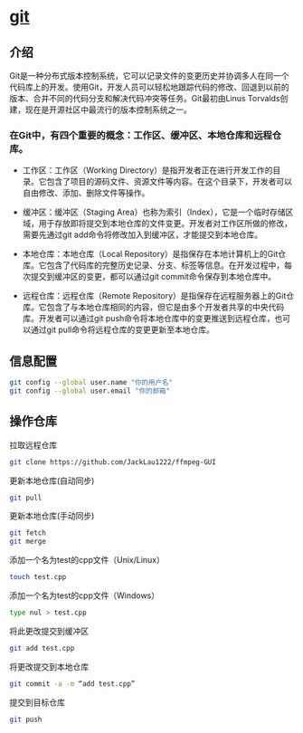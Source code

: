 # [git](https://git-scm.com/downloads)

## 介绍

Git是一种分布式版本控制系统，它可以记录文件的变更历史并协调多人在同一个代码库上的开发。使用Git，开发人员可以轻松地跟踪代码的修改、回退到以前的版本、合并不同的代码分支和解决代码冲突等任务。Git最初由Linus Torvalds创建，现在是开源社区中最流行的版本控制系统之一。

### 在Git中，有四个重要的概念：工作区、缓冲区、本地仓库和远程仓库。

* 工作区：工作区（Working Directory）是指开发者正在进行开发工作的目录。它包含了项目的源码文件、资源文件等内容。在这个目录下，开发者可以自由修改、添加、删除文件等操作。

* 缓冲区：缓冲区（Staging Area）也称为索引（Index），它是一个临时存储区域，用于存放即将提交到本地仓库的文件变更。开发者对工作区所做的修改，需要先通过git add命令将修改加入到缓冲区，才能提交到本地仓库。

* 本地仓库：本地仓库（Local Repository）是指保存在本地计算机上的Git仓库。它包含了代码库的完整历史记录、分支、标签等信息。在开发过程中，每次提交到缓冲区的变更，都可以通过git commit命令保存到本地仓库中。

* 远程仓库：远程仓库（Remote Repository）是指保存在远程服务器上的Git仓库。它包含了与本地仓库相同的内容，但它是由多个开发者共享的中央代码库。开发者可以通过git push命令将本地仓库中的变更推送到远程仓库，也可以通过git pull命令将远程仓库的变更更新至本地仓库。

## 信息配置
```bash
git config --global user.name "你的用户名"
git config --global user.email "你的邮箱"
```

## 操作仓库
拉取远程仓库
```bash
git clone https://github.com/JackLau1222/ffmpeg-GUI
```
更新本地仓库(自动同步)
```bash
git pull 
````
更新本地仓库(手动同步)
```bash
git fetch 
git merge 
````

添加一个名为test的cpp文件（Unix/Linux）
```bash
touch test.cpp 
```
添加一个名为test的cpp文件（Windows）
```bash
type nul > test.cpp
```
将此更改提交到缓冲区
```bash
git add test.cpp 
```
将更改提交到本地仓库
```bash
git commit -a -m “add test.cpp” 
```
提交到目标仓库
```bash
git push
```
